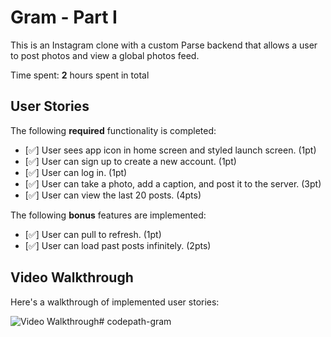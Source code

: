 # Gram - Part I

This is an Instagram clone with a custom Parse backend that allows a user to post photos and view a global photos feed.

Time spent: **2** hours spent in total

## User Stories

The following **required** functionality is completed:

- [✅] User sees app icon in home screen and styled launch screen. (1pt)
- [✅] User can sign up to create a new account. (1pt)
- [✅] User can log in. (1pt)
- [✅] User can take a photo, add a caption, and post it to the server. (3pt)
- [✅] User can view the last 20 posts. (4pts)

The following **bonus** features are implemented:

- [✅] User can pull to refresh. (1pt)
- [✅] User can load past posts infinitely. (2pts)

## Video Walkthrough

Here's a walkthrough of implemented user stories:

<img src='http://i.imgur.com/link/to/your/gif/file.gif' title='Video Walkthrough' width='' alt='Video Walkthrough' /># codepath-gram
